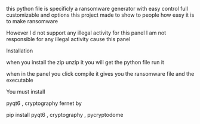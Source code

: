this python file is specificly a ransomware generator with easy control full customizable and options this project made to show to people how easy it is to make ransomware

However
I d not support any illegal activity for this panel I am not responsible for any illegal activity cause this panel 


Installation

when you install the zip unzip it you will get the python file run it



when in the panel you click compile it gives you the ransomware file and the executable

You must install

pyqt6 , cryptography fernet
by 


pip install pyqt6 , cryptography , pycryptodome 
